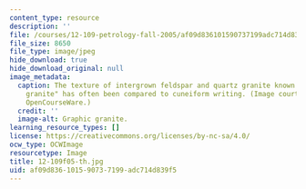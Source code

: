 ```yaml
---
content_type: resource
description: ''
file: /courses/12-109-petrology-fall-2005/af09d836101590737199adc714d839f5_12-109f05-th.jpg
file_size: 8650
file_type: image/jpeg
hide_download: true
hide_download_original: null
image_metadata:
  caption: The texture of intergrown feldspar and quartz granite known as "graphic
    granite" has often been compared to cuneiform writing. (Image courtesy of MIT
    OpenCourseWare.)
  credit: ''
  image-alt: Graphic granite.
learning_resource_types: []
license: https://creativecommons.org/licenses/by-nc-sa/4.0/
ocw_type: OCWImage
resourcetype: Image
title: 12-109f05-th.jpg
uid: af09d836-1015-9073-7199-adc714d839f5
---
```

